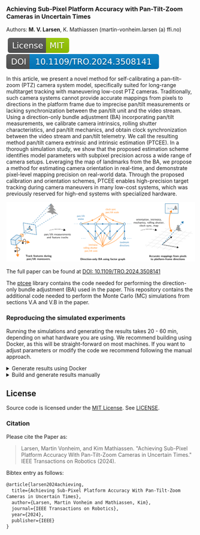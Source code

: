 ### Achieving Sub-Pixel Platform Accuracy with Pan-Tilt-Zoom Cameras in Uncertain Times
Authors: **M. V. Larsen**, K. Mathiassen (martin-vonheim.larsen (a) ffi.no)

&nbsp;[![License](figures/badge-mit.svg)](https://opensource.org/license/mit) [![DOI](figures/badge-doi.svg)](https://doi.org/10.1109/TRO.2024.3508141)

In this article, we present a novel method for self-calibrating a pan–tilt–zoom (PTZ) camera system model, specifically suited for long-range multitarget tracking with maneuvering low-cost PTZ cameras. Traditionally, such camera systems cannot provide accurate mappings from pixels to directions in the platform frame due to imprecise pan/tilt measurements or lacking synchronization between the pan/tilt unit and the video stream. Using a direction-only bundle adjustment (BA) incorporating pan/tilt measurements, we calibrate camera intrinsics, rolling shutter characteristics, and pan/tilt mechanics, and obtain clock synchronization between the video stream and pan/tilt telemetry. We call the resulting method pan/tilt camera extrinsic and intrinsic estimation (PTCEE). In a thorough simulation study, we show that the proposed estimation scheme identifies model parameters with subpixel precision across a wide range of camera setups. Leveraging the map of landmarks from the BA, we propose a method for estimating camera orientation in real-time, and demonstrate pixel-level mapping precision on real-world data. Through the proposed calibration and orientation schemes, PTCEE enables high-precision target tracking during camera maneuvers in many low-cost systems, which was previously reserved for high-end systems with specialized hardware.

![Overview of the method](figures/ptcee.svg)

The full paper can be found at [DOI: 10.1109/TRO.2024.3508141](https://doi.org/10.1109/TRO.2024.3508141)

The [ptcee](https://github.com/ffi-no/ptcee)
library contains the code needed for performing the direction-only bundle
adjustment (BA) used in the paper.  This repository contains the additional
code needed to perform the Monte Carlo (MC) simulations from sections V.A and
V.B in the paper.

### Reproducing the simulated experiments
Running the simulations and generating the results takes 20 - 60 min, depending
on what hardware you are using. We recommend building using Docker, as this
will be straight-forward on most machines. If you want to adjust parameters or
modify the code we recommend following the manual approach.

<details>
  <summary>Generate results using Docker</summary>

Make sure to have [Docker](https://www.docker.com/) installed.

```bash
docker build -t ptcee-paper .

docker run --rm -v $(pwd)/results:/root/results ptcee-paper /bin/bash -c "cd /root/results \
         && /root/Paper-ptz-subpix-accuracy/build/Release/base_ptcee_mc $(nproc) 10000 base-ptcee-mc.dat \
         && /root/Paper-ptz-subpix-accuracy/build/Release/soft_ptcee_mc $(nproc) 10000 soft-ptcee-mc.dat \
         && /root/Paper-ptz-subpix-accuracy/build/Release/multi_level_ba_mc $(nproc) 128 multi-level-ba \
         && python /root/Paper-ptz-subpix-accuracy/python/print-tables.py base-ptcee-mc.dat soft-ptcee-mc.dat > tables.txt \
         && python /root/Paper-ptz-subpix-accuracy/python/generate-plots.py base-ptcee-mc.dat soft-ptcee-mc.dat \
         && python /root/Paper-ptz-subpix-accuracy/python/multi-level-ba-tables.py multi-level-ba > multi-level-ba-table.tex \
         && python /root/Paper-ptz-subpix-accuracy/python/multi-level-ba-plot.py multi-level-ba"

```
The `results` directory should now contain the following files:
- `multi-level-ba-table.tex` (with table I as latex)
- `tables.txt` (with table II and III as raw text)
- `base-ptcee-f-hist.pdf` (fig 6.a)
- `base-ptcee-k-hist.pdf` (fig 6.b)
- `base-ptcee-d-hist.pdf` (fig 6.c)
- `base-ptcee-ell-hist.pdf` (fig 6.d)
- `base-ptcee-mepe-hist.pdf` (fig 7)
- `soft-ptcee-rel-f-err.pdf` (fig 8)
- `multi-level-ba-compare.pdf` (fig 10)
</details>
<details>
  <summary>Build and generate results manually</summary>
The following instructions are intended to work on Ubuntu 24.04, but should
work on your operating system of choice. Make sure to use Python 3 and a
fairly recent compiler (GCC >= 8).

<details>
  <summary>Step 1: Install GCC, Python 3 as default, CMake and Git</summary>

```bash
[sudo] apt update
[sudo] apt install build-essential python3-pip python-is-python3 cmake
```
</details>

<details>
  <summary>Step 2: Setup conan 2</summary>

If you haven't already, head over to [conan.io](conan.io) and follow updated
install instructions from there.

At the time of writing, the following gets you setup:
```bash
pip install conan
conan profile new $HOME/.conan/profiles/default --detect
conan profile update settings.compiler.libcxx=libstdc++11 default
```
</details>

<details>
  <summary>Step 3: Download and export ptcee</summary>

```bash
cd /tmp
git clone https://github.com/ffi-no/ptcee.git /tmp
conan export /tmp/ptcee
rm -rf /tmp/ptcee
```
</details>

<details>
  <summary>Step 4: Build</summary>

```bash
git clone https://github.com/marvonlar/Paper-ptz-subpix-accuracy.git
cd Paper-ptz-subpix-accuracy
conan build . -bmissing
cd build
cmake .. -DCMAKE_BUILD_TYPE=RELEASE
cmake --build . -- -j$(nproc)
cd ..
```
</details>

<details>
  <summary>Step 5: Generate results</summary>

```bash
build/Release/base_ptcee_mc $(nproc) 10000 base-ptcee-mc.dat
build/Release/soft_ptcee_mc $(nproc) 10000 soft-ptcee-mc.dat
build/Release/multi_level_ba_mc $(nproc) 128 multi-level-ba

pip install -r python/requirements.txt

python python/print-tables.py base-ptcee-mc.dat soft-ptcee-mc.dat
# prints table II and III and NMEPEs
python python/generate-plots.py base-ptcee-mc.dat soft-ptcee-mc.dat
# generates fig 6.a as base-ptcee-f-hist.pdf
#           fig 6.b as base-ptcee-k-hist.pdf
#           fig 6.c as base-ptcee-d-hist.pdf
#           fig 6.d as base-ptcee-ell-hist.pdf
#           fig 7   as base-ptcee-mepe-hist.pdf
#           fig 8   as soft-ptcee-rel-f-err.pdf
python python/multi-level-ba-tables.py multi-level-ba
# prints table I
python python/multi-level-ba-plot.py multi-level-ba
# generates fig 10 as multi-level-ba-compare.pdf
```
</details>
</details>

## License

Source code is licensed under the [MIT
License](https://opensource.org/licenses/MIT). See [LICENSE](LICENSE).

### Citation

Please cite the Paper as:

> Larsen, Martin Vonheim, and Kim Mathiassen. "Achieving Sub-Pixel Platform Accuracy With Pan-Tilt-Zoom Cameras in Uncertain Times." IEEE Transactions on Robotics (2024).

Bibtex entry as follows:

```
@article{larsen2024achieving,
  title={Achieving Sub-Pixel Platform Accuracy With Pan-Tilt-Zoom Cameras in Uncertain Times},
  author={Larsen, Martin Vonheim and Mathiassen, Kim},
  journal={IEEE Transactions on Robotics},
  year={2024},
  publisher={IEEE}
}
```

